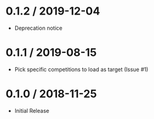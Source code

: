# 0.1.2 / 2019-12-04

  * Deprecation notice

# 0.1.1 / 2019-08-15

  * Pick specific competitions to load as target (Issue #1)

# 0.1.0 / 2018-11-25

  * Initial Release
